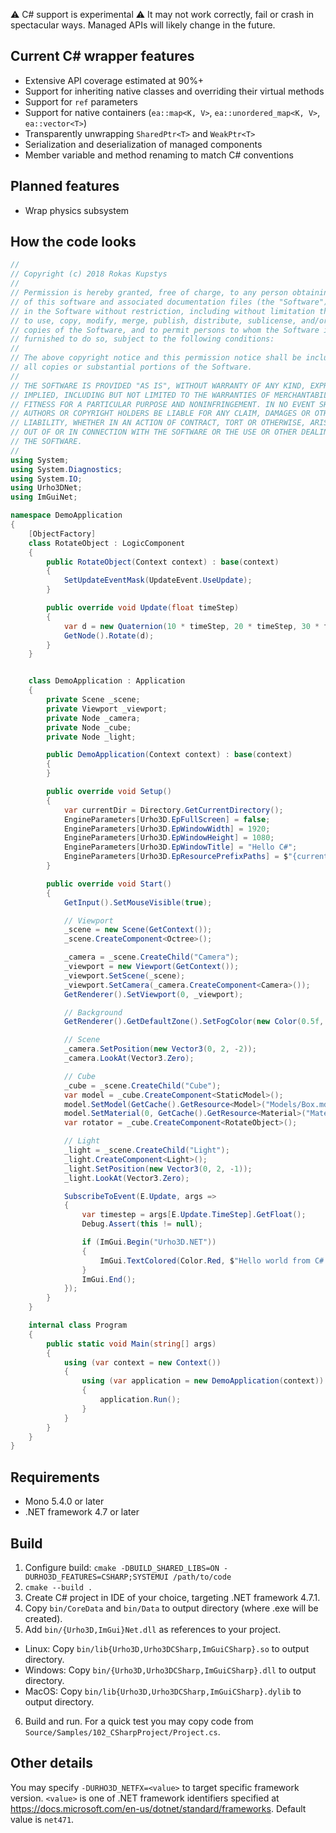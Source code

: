 ⚠️ C# support is experimental ⚠️ It may not work correctly, fail or crash in spectacular ways. Managed APIs will likely change in the future.

## Current C# wrapper features

* Extensive API coverage estimated at 90%+
* Support for inheriting native classes and overriding their virtual methods
* Support for `ref` parameters
* Support for native containers (`ea::map<K, V>`, `ea::unordered_map<K, V>`, `ea::vector<T>`)
* Transparently unwrapping `SharedPtr<T>` and `WeakPtr<T>`
* Serialization and deserialization of managed components
* Member variable and method renaming to match C# conventions

## Planned features

* Wrap physics subsystem

## How the code looks

```cs
//
// Copyright (c) 2018 Rokas Kupstys
//
// Permission is hereby granted, free of charge, to any person obtaining a copy
// of this software and associated documentation files (the "Software"), to deal
// in the Software without restriction, including without limitation the rights
// to use, copy, modify, merge, publish, distribute, sublicense, and/or sell
// copies of the Software, and to permit persons to whom the Software is
// furnished to do so, subject to the following conditions:
//
// The above copyright notice and this permission notice shall be included in
// all copies or substantial portions of the Software.
//
// THE SOFTWARE IS PROVIDED "AS IS", WITHOUT WARRANTY OF ANY KIND, EXPRESS OR
// IMPLIED, INCLUDING BUT NOT LIMITED TO THE WARRANTIES OF MERCHANTABILITY,
// FITNESS FOR A PARTICULAR PURPOSE AND NONINFRINGEMENT. IN NO EVENT SHALL THE
// AUTHORS OR COPYRIGHT HOLDERS BE LIABLE FOR ANY CLAIM, DAMAGES OR OTHER
// LIABILITY, WHETHER IN AN ACTION OF CONTRACT, TORT OR OTHERWISE, ARISING FROM,
// OUT OF OR IN CONNECTION WITH THE SOFTWARE OR THE USE OR OTHER DEALINGS IN
// THE SOFTWARE.
//
using System;
using System.Diagnostics;
using System.IO;
using Urho3DNet;
using ImGuiNet;

namespace DemoApplication
{
    [ObjectFactory]
    class RotateObject : LogicComponent
    {
        public RotateObject(Context context) : base(context)
        {
            SetUpdateEventMask(UpdateEvent.UseUpdate);
        }

        public override void Update(float timeStep)
        {
            var d = new Quaternion(10 * timeStep, 20 * timeStep, 30 * timeStep);
            GetNode().Rotate(d);
        }
    }


    class DemoApplication : Application
    {
        private Scene _scene;
        private Viewport _viewport;
        private Node _camera;
        private Node _cube;
        private Node _light;

        public DemoApplication(Context context) : base(context)
        {
        }

        public override void Setup()
        {
            var currentDir = Directory.GetCurrentDirectory();
            EngineParameters[Urho3D.EpFullScreen] = false;
            EngineParameters[Urho3D.EpWindowWidth] = 1920;
            EngineParameters[Urho3D.EpWindowHeight] = 1080;
            EngineParameters[Urho3D.EpWindowTitle] = "Hello C#";
            EngineParameters[Urho3D.EpResourcePrefixPaths] = $"{currentDir};{currentDir}/..";
        }

        public override void Start()
        {
            GetInput().SetMouseVisible(true);

            // Viewport
            _scene = new Scene(GetContext());
            _scene.CreateComponent<Octree>();

            _camera = _scene.CreateChild("Camera");
            _viewport = new Viewport(GetContext());
            _viewport.SetScene(_scene);
            _viewport.SetCamera(_camera.CreateComponent<Camera>());
            GetRenderer().SetViewport(0, _viewport);

            // Background
            GetRenderer().GetDefaultZone().SetFogColor(new Color(0.5f, 0.5f, 0.7f));

            // Scene
            _camera.SetPosition(new Vector3(0, 2, -2));
            _camera.LookAt(Vector3.Zero);

            // Cube
            _cube = _scene.CreateChild("Cube");
            var model = _cube.CreateComponent<StaticModel>();
            model.SetModel(GetCache().GetResource<Model>("Models/Box.mdl"));
            model.SetMaterial(0, GetCache().GetResource<Material>("Materials/Stone.xml"));
            var rotator = _cube.CreateComponent<RotateObject>();

            // Light
            _light = _scene.CreateChild("Light");
            _light.CreateComponent<Light>();
            _light.SetPosition(new Vector3(0, 2, -1));
            _light.LookAt(Vector3.Zero);

            SubscribeToEvent(E.Update, args =>
            {
                var timestep = args[E.Update.TimeStep].GetFloat();
                Debug.Assert(this != null);

                if (ImGui.Begin("Urho3D.NET"))
                {
                    ImGui.TextColored(Color.Red, $"Hello world from C#.\nFrame time: {timestep}");
                }
                ImGui.End();
            });
        }
    }

    internal class Program
    {
        public static void Main(string[] args)
        {
            using (var context = new Context())
            {
                using (var application = new DemoApplication(context))
                {
                    application.Run();
                }
            }
        }
    }
}
```

## Requirements

* Mono 5.4.0 or later
* .NET framework 4.7 or later

## Build

1. Configure build: `cmake -DBUILD_SHARED_LIBS=ON -DURHO3D_FEATURES=CSHARP;SYSTEMUI /path/to/code`
2. `cmake --build .`
3. Create C# project in IDE of your choice, targeting .NET framework 4.7.1.
4. Copy `bin/CoreData` and `bin/Data` to output directory (where .exe will be created).
5. Add `bin/{Urho3D,ImGui}Net.dll` as references to your project.
  * Linux: Copy `bin/lib{Urho3D,Urho3DCSharp,ImGuiCSharp}.so` to output directory.
  * Windows: Copy `bin/{Urho3D,Urho3DCSharp,ImGuiCSharp}.dll` to output directory.
  * MacOS: Copy `bin/lib{Urho3D,Urho3DCSharp,ImGuiCSharp}.dylib` to output directory.
6. Build and run. For a quick test you may copy code from `Source/Samples/102_CSharpProject/Project.cs`.

## Other details

You may specify `-DURHO3D_NETFX=<value>` to target specific framework version. `<value>` is one of .NET framework identifiers specified at https://docs.microsoft.com/en-us/dotnet/standard/frameworks. Default value is `net471`.